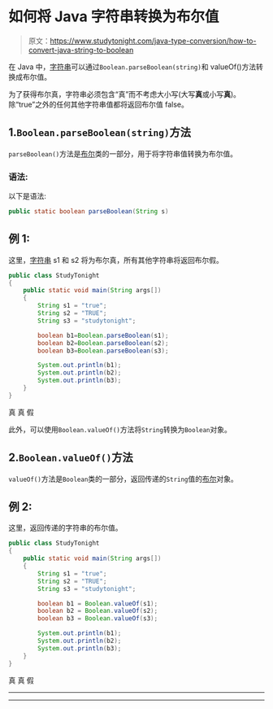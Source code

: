 # 如何将 Java 字符串转换为布尔值

> 原文：<https://www.studytonight.com/java-type-conversion/how-to-convert-java-string-to-boolean>

在 Java 中，[字符串](https://www.studytonight.com/java/string-handling-in-java.php)可以通过`Boolean.parseBoolean(string)`和 valueOf()方法转换成布尔值。

为了获得布尔真，字符串必须包含“真”而不考虑大小写(大写**真**或小写**真**)。除“true”之外的任何其他字符串值都将返回布尔值 false。

## 1.`Boolean.parseBoolean(string)`方法

`parseBoolean()`方法是[布尔](https://www.studytonight.com/java/wrapper-class.php)类的一部分，用于将字符串值转换为布尔值。

### 语法:

以下是语法:

```java
public static boolean parseBoolean(String s) 
```

## 例 1:

这里，[字符串](https://www.studytonight.com/java/string-handling-in-java.php) s1 和 s2 将为布尔真，所有其他字符串将返回布尔假。

```java
public class StudyTonight
{  
	public static void main(String args[])
	{  
		String s1 = "true";  
		String s2 = "TRUE";  
		String s3 = "studytonight";  

		boolean b1=Boolean.parseBoolean(s1);  
		boolean b2=Boolean.parseBoolean(s2);  
		boolean b3=Boolean.parseBoolean(s3);  

		System.out.println(b1);  
		System.out.println(b2);  
		System.out.println(b3);  
	}
}
```

真
真
假

此外，可以使用`Boolean.valueOf()`方法将`String`转换为`Boolean`对象。

## 2.`Boolean.valueOf()`方法

`valueOf()`方法是`Boolean`类的一部分，返回传递的`String`值的[布尔](https://www.studytonight.com/java/wrapper-class.php)对象。

## 例 2:

这里，返回传递的字符串的布尔值。

```java
public class StudyTonight
{  
	public static void main(String args[])
	{  
		String s1 = "true";    
		String s2 = "TRUE";    
		String s3 = "studytonight";    

		boolean b1 = Boolean.valueOf(s1);    
		boolean b2 = Boolean.valueOf(s2);    
		boolean b3 = Boolean.valueOf(s3);    

		System.out.println(b1);    
		System.out.println(b2);    
		System.out.println(b3); 
	}
}
```

真
真
假

* * *

* * *
